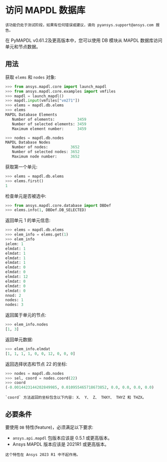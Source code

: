 # 访问 MAPDL 数据库
```{warning}
该功能仍处于测试阶段，如果有任何错误或建议，请向 pyansys.support@ansys.com 报告。
```

在 PyMAPDL v0.61.2及更高版本中，您可以使用 DB 模块从 MAPDL 数据库访问单元和节点数据。

## 用法

获取 `elems` 和 `nodes` 对象:

```python
>>> from ansys.mapdl.core import launch_mapdl
>>> from ansys.mapdl.core.examples import vmfiles
>>> mapdl = launch_mapdl()
>>> mapdl.input(vmfiles["vm271"])
>>> elems = mapdl.db.elems
>>> elems
MAPDL Database Elements
   Number of elements:          3459
   Number of selected elements: 3459
   Maximum element number:      3459

>>> nodes = mapdl.db.nodes
MAPDL Database Nodes
   Number of nodes:          3652
   Number of selected nodes: 3652
   Maximum node number:      3652
```

获取第一个单元:
```python
>>> elems = mapdl.db.elems
>>> elems.first()
1
```

检查单元是否被选中:
```python
>>> from ansys.mapdl.core.database import DBDef
>>> elems.info(1, DBDef.DB_SELECTED)
```

返回单元 1 的单元信息:
```python
>>> elems = mapdl.db.elems
>>> elem_info = elems.get(1)
>>> elem_info
ielem: 1
elmdat: 1
elmdat: 1
elmdat: 1
elmdat: 1
elmdat: 0
elmdat: 0
elmdat: 12
elmdat: 0
elmdat: 0
elmdat: 0
nnod: 2
nodes: 1
nodes: 3
```

返回属于单元的节点:
```python
>>> elem_info.nodes
[1, 3]
```

返回单元数据:
```python
>>> elem_info.elmdat
[1, 1, 1, 1, 0, 0, 12, 0, 0, 0]
```

返回选择状态和节点 22 的坐标:
```python
>>> nodes = mapdl.db.nodes
>>> sel, coord = nodes.coord(22)
>>> coord
(-0.0014423144202849985, 0.010955465718673852, 0.0, 0.0, 0.0, 0.0)
```

```{note}
`coord` 方法返回的坐标包含以下内容: X、 Y、 Z、 THXY、 THYZ 和 THZX。
```

## 必要条件
要使用 `DB` 特性(feature)，必须满足以下要求:

- `ansys.api.mapdl` 包版本应该是 0.5.1 或更高版本。
- Ansys MAPDL 版本应该是 2021R1 或更高版本。

```{warning}
这个特性在 Ansys 2023 R1 中不起作用。
```

